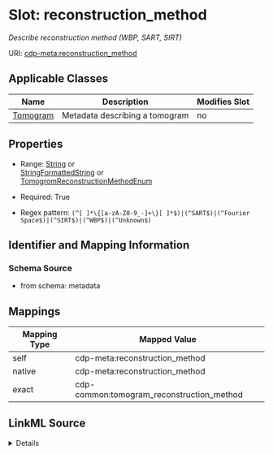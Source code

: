 

# Slot: reconstruction_method


_Describe reconstruction method (WBP, SART, SIRT)_



URI: [cdp-meta:reconstruction_method](metadatareconstruction_method)



<!-- no inheritance hierarchy -->





## Applicable Classes

| Name | Description | Modifies Slot |
| --- | --- | --- |
| [Tomogram](Tomogram.md) | Metadata describing a tomogram |  no  |







## Properties

* Range: [String](String.md)&nbsp;or&nbsp;<br />[StringFormattedString](StringFormattedString.md)&nbsp;or&nbsp;<br />[TomogromReconstructionMethodEnum](TomogromReconstructionMethodEnum.md)

* Required: True

* Regex pattern: `(^[ ]*\{[a-zA-Z0-9_-]+\}[ ]*$)|(^SART$)|(^Fourier Space$)|(^SIRT$)|(^WBP$)|(^Unknown$)`





## Identifier and Mapping Information







### Schema Source


* from schema: metadata




## Mappings

| Mapping Type | Mapped Value |
| ---  | ---  |
| self | cdp-meta:reconstruction_method |
| native | cdp-meta:reconstruction_method |
| exact | cdp-common:tomogram_reconstruction_method |




## LinkML Source

<details>
```yaml
name: reconstruction_method
description: Describe reconstruction method (WBP, SART, SIRT)
from_schema: metadata
exact_mappings:
- cdp-common:tomogram_reconstruction_method
rank: 1000
alias: reconstruction_method
owner: Tomogram
domain_of:
- Tomogram
range: string
required: true
inlined: true
inlined_as_list: true
pattern: (^[ ]*\{[a-zA-Z0-9_-]+\}[ ]*$)|(^SART$)|(^Fourier Space$)|(^SIRT$)|(^WBP$)|(^Unknown$)
any_of:
- range: StringFormattedString
- range: tomogrom_reconstruction_method_enum

```
</details>
